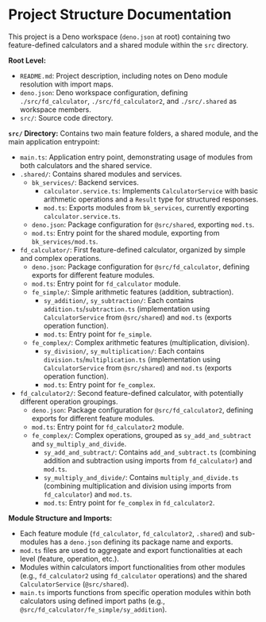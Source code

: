 # Project Structure Documentation

This project is a Deno workspace (`deno.json` at root) containing two feature-defined calculators and a shared module within the `src` directory.

**Root Level:**

- `README.md`: Project description, including notes on Deno module resolution with import maps.
- `deno.json`: Deno workspace configuration, defining `./src/fd_calculator`, `./src/fd_calculator2`, and `./src/.shared` as workspace members.
- `src/`: Source code directory.

**`src/` Directory:**
Contains two main feature folders, a shared module, and the main application entrypoint:

- `main.ts`:  Application entry point, demonstrating usage of modules from both calculators and the shared service.
- `.shared/`:  Contains shared modules and services.
  - `bk_services/`: Backend services.
    - `calculator.service.ts`:  Implements `CalculatorService` with basic arithmetic operations and a `Result` type for structured responses.
    - `mod.ts`: Exports modules from `bk_services`, currently exporting `calculator.service.ts`.
  - `deno.json`: Package configuration for `@src/shared`, exporting `mod.ts`.
  - `mod.ts`: Entry point for the shared module, exporting from `bk_services/mod.ts`.
- `fd_calculator/`: First feature-defined calculator, organized by simple and complex operations.
  - `deno.json`: Package configuration for `@src/fd_calculator`, defining exports for different feature modules.
  - `mod.ts`: Entry point for `fd_calculator` module.
  - `fe_simple/`: Simple arithmetic features (addition, subtraction).
    - `sy_addition/`, `sy_subtraction/`:  Each contains `addition.ts`/`subtraction.ts` (implementation using `CalculatorService` from `@src/shared`) and `mod.ts` (exports operation function).
    - `mod.ts`: Entry point for `fe_simple`.
  - `fe_complex/`: Complex arithmetic features (multiplication, division).
    - `sy_division/`, `sy_multiplication/`: Each contains `division.ts`/`multiplication.ts` (implementation using `CalculatorService` from `@src/shared`) and `mod.ts` (exports operation function).
    - `mod.ts`: Entry point for `fe_complex`.
- `fd_calculator2/`: Second feature-defined calculator, with potentially different operation groupings.
  - `deno.json`: Package configuration for `@src/fd_calculator2`, defining exports for different feature modules.
  - `mod.ts`: Entry point for `fd_calculator2` module.
  - `fe_complex/`: Complex operations, grouped as `sy_add_and_subtract` and `sy_multiply_and_divide`.
    - `sy_add_and_subtract/`: Contains `add_and_subtract.ts` (combining addition and subtraction using imports from `fd_calculator`) and `mod.ts`.
    - `sy_multiply_and_divide/`: Contains `multiply_and_divide.ts` (combining multiplication and division using imports from `fd_calculator`) and `mod.ts`.
    - `mod.ts`: Entry point for `fe_complex` in `fd_calculator2`.

**Module Structure and Imports:**

- Each feature module (`fd_calculator`, `fd_calculator2`, `.shared`) and sub-modules has a `deno.json` defining its package name and exports.
- `mod.ts` files are used to aggregate and export functionalities at each level (feature, operation, etc.).
- Modules within calculators import functionalities from other modules (e.g., `fd_calculator2` using `fd_calculator` operations) and the shared `CalculatorService` (`@src/shared`).
- `main.ts` imports functions from specific operation modules within both calculators using defined import paths (e.g., `@src/fd_calculator/fe_simple/sy_addition`).
